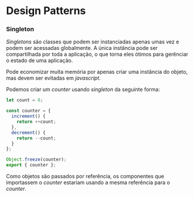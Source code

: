 # Design Patterns

### Singleton

*Singletons* são classes que podem ser instanciadas apenas umas vez e podem ser acessadas globalmente. A única instância pode ser compartilhada por toda a aplicação, o que torna eles ótimos para gerênciar o estado de uma aplicação.

Pode economizar muita memória por apenas criar uma instância do objeto, mas devem ser evitadas em *javascript*.

Podemos criar um *counter* usando *singleton* da seguinte forma:

```js
let count = 0;

const counter = {
  increment() {
    return ++count;
  },
  decrement() {
    return --count;
  }
};

Object.freeze(counter);
export { counter };
```

Como objetos são passados por referência, os componentes que importassem o *counter* estariam usando a mesma referência para o *counter*.


